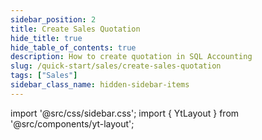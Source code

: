 ```yaml
---
sidebar_position: 2
title: Create Sales Quotation
hide_title: true
hide_table_of_contents: true
description: How to create quotation in SQL Accounting
slug: /quick-start/sales/create-sales-quotation
tags: ["Sales"]
sidebar_class_name: hidden-sidebar-items
---
```


import '@src/css/sidebar.css';
import { YtLayout } from '@src/components/yt-layout';

<YtLayout 
url="https://www.youtube.com/embed/lRYrv0OEwi4?autoplay=1"
videoId="lRYrv0OEwi4"
  title="Sales Quotffffation"
/>
